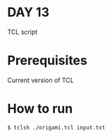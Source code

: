 # DAY 13

TCL script

# Prerequisites

Current version of TCL

# How to run

```bash
$ tclsh ./origami.tcl input.txt
```
